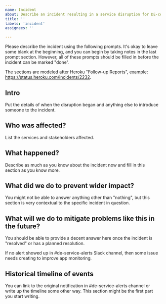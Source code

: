 ```yaml
---
name: Incident
about: Describe an incident resulting in a service disruption for DE-controlled applications.
title: ''
labels: 'incident'
assignees: ''

---
```


Please describe the incident using the following prompts. It's okay to leave some blank at the beginning, 
and you can begin by taking notes in the last prompt section. However, all of these prompts should be 
filled in before the incident can be marked "done".

The sections are modeled after Heroku "Follow-up Reports", example: https://status.heroku.com/incidents/2232.

## Intro

Put the details of when the disruption began and anything else to introduce someone to the incident.

## Who was affected?

List the services and stakeholders affected.

## What happened?

Describe as much as you know about the incident now and fill in this section as you know more.

## What did we do to prevent wider impact?

You might not be able to answer anything other than "nothing", but this section is very contextual to the 
specific incident in question.

## What will we do to mitigate problems like this in the future?

You should be able to provide a decent answer here once the incident is "resolved" or has a planned 
resolution.

If no alert showed up in #de-service-alerts Slack channel, then some issue needs creating to improve 
app monitoring.

## Historical timeline of events

You can link to the original notification in #de-service-alerts channel or write up the timeline some other 
way. This section might be the first part you start writing.
